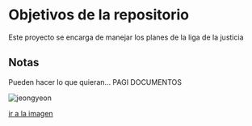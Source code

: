 # Objetivos de la repositorio

Este proyecto se encarga de manejar los planes de la liga de la justicia


## Notas
Pueden hacer lo que quieran... PAGI
DOCUMENTOS



![jeongyeon](http://pm1.narvii.com/6550/8decc809436ff96b98c8c1ab9efa7deecba7e562_00.jpg)

[ir a la imagen](http://pm1.narvii.com/6550/8decc809436ff96b98c8c1ab9efa7deecba7e562_00.jpg)
